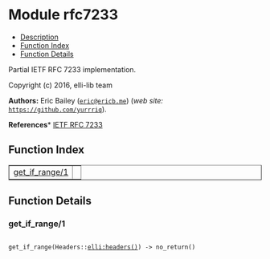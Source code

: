 

# Module rfc7233 #
* [Description](#description)
* [Function Index](#index)
* [Function Details](#functions)

Partial IETF RFC 7233 implementation.

Copyright (c) 2016, elli-lib team

__Authors:__ Eric Bailey ([`eric@ericb.me`](mailto:eric@ericb.me)) (_web site:_ [`https://github.com/yurrriq`](https://github.com/yurrriq)).

__References__* [IETF RFC 7233](https://tools.ietf.org.md/rfc7233)

<a name="index"></a>

## Function Index ##


<table width="100%" border="1" cellspacing="0" cellpadding="2" summary="function index"><tr><td valign="top"><a href="#get_if_range-1">get_if_range/1</a></td><td></td></tr></table>


<a name="functions"></a>

## Function Details ##

<a name="get_if_range-1"></a>

### get_if_range/1 ###

<pre><code>
get_if_range(Headers::<a href="http://raw.github.com/elli-lib/elli/develop/doc/elli.md#type-headers">elli:headers()</a>) -&gt; no_return()
</code></pre>
<br />

